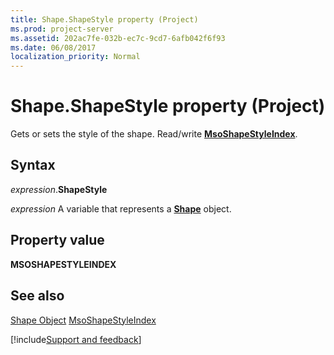 ```yaml
---
title: Shape.ShapeStyle property (Project)
ms.prod: project-server
ms.assetid: 202ac7fe-032b-ec7c-9cd7-6afb042f6f93
ms.date: 06/08/2017
localization_priority: Normal
---
```



# Shape.ShapeStyle property (Project)
Gets or sets the style of the shape. Read/write  **[MsoShapeStyleIndex](https://msdn.microsoft.com/library/office/ff862067%28v=office.15%29)**.

## Syntax

_expression_.**ShapeStyle**

_expression_ A variable that represents a **[Shape](Project.Shape.md)** object.


## Property value

 **MSOSHAPESTYLEINDEX**


## See also


[Shape Object](Project.shape.md)
[MsoShapeStyleIndex](https://msdn.microsoft.com/library/office/ff862067%28v=office.15%29)

[!include[Support and feedback](~/includes/feedback-boilerplate.md)]